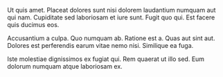 Ut quis amet. Placeat dolores sunt nisi dolorem laudantium numquam aut qui nam. Cupiditate sed laboriosam et iure sunt. Fugit quo qui. Est facere quis ducimus eos.
 Accusantium a culpa. Quo numquam ab. Ratione est a. Quas aut sint aut. Dolores est perferendis earum vitae nemo nisi. Similique ea fuga.
 Iste molestiae dignissimos ex fugiat qui. Rem quaerat ut illo sed. Eum dolorum numquam atque laboriosam ex.